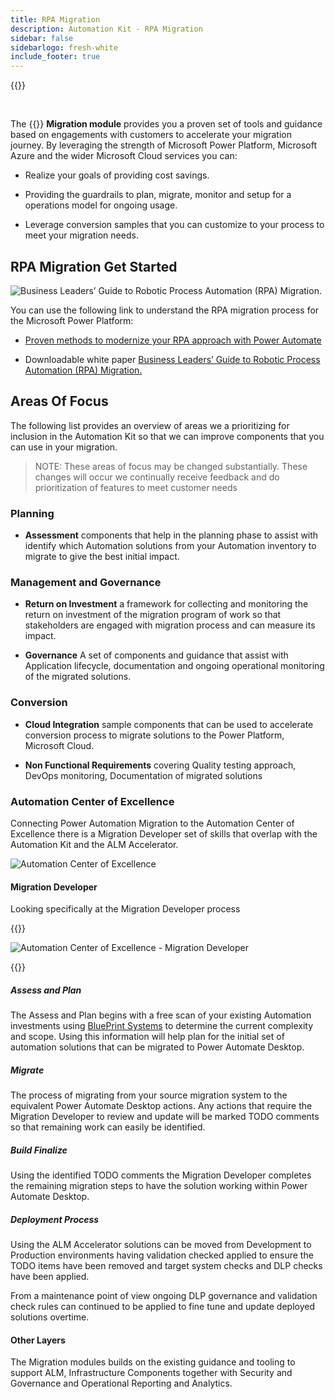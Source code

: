 ```yaml
---
title: RPA Migration
description: Automation Kit - RPA Migration
sidebar: false
sidebarlogo: fresh-white
include_footer: true
---
```


{{<toc>}}

<br/>

The {{<product-name>}} **Migration module** provides you a proven set of tools and guidance based on engagements with customers to accelerate your migration journey. By leveraging the strength of Microsoft Power Platform, Microsoft Azure and the wider Microsoft Cloud services you can:

- Realize your goals of providing cost savings.

- Providing the guardrails to plan, migrate, monitor and setup for a operations model for ongoing usage.

- Leverage conversion samples that you can customize to your process to meet your migration needs.

## RPA Migration Get Started

![Business Leaders’ Guide to Robotic Process Automation (RPA) Migration.](https://msflowblogscdn.azureedge.net/wp-content/uploads/2022/01/RPAWhitepaper_Img-241x300.png)

You can use the following link to understand the RPA migration process for the Microsoft Power Platform:

- [Proven methods to modernize your RPA approach with Power Automate](https://powerautomate.microsoft.com/blog/proven-methods-to-modernize-your-rpa-approach-with-power-automate/)

- Downloadable white paper [Business Leaders’ Guide to Robotic Process Automation (RPA) Migration.](https://aka.ms/PAD/RPAMigrationWhitepaper)

## Areas Of Focus

The following list provides an overview of areas we a prioritizing for inclusion in the Automation Kit so that we can improve components that you can use in your migration.

> NOTE: These areas of focus may be changed substantially. These changes will occur we continually receive feedback and do prioritization of features to meet customer needs

### Planning

- **Assessment** components that help in the planning phase to assist with identify which Automation solutions from your Automation inventory to migrate to give the best initial impact.

### Management and Governance

- **Return on Investment** a framework for collecting and monitoring the return on investment of the migration program of work so that stakeholders are engaged with migration process and can measure its impact.

- **Governance** A set of components and guidance that assist with Application lifecycle, documentation and ongoing operational monitoring of the migrated solutions.

### Conversion

- **Cloud Integration** sample components that can be used to accelerate conversion process to migrate solutions to the Power Platform, Microsoft Cloud.

- **Non Functional Requirements** covering Quality testing approach, DevOps monitoring, Documentation of migrated solutions

### Automation Center of Excellence

Connecting Power Automation Migration to the Automation Center of Excellence there is a Migration Developer set of skills that overlap with the Automation Kit and the ALM Accelerator.

![Automation Center of Excellence](/images/illustrations/automation-kit-migration.svg)

#### Migration Developer

Looking specifically at the Migration Developer process

{{<border>}}

![Automation Center of Excellence - Migration Developer](/images/illustrations/automation-kit-migration-developer.svg)

{{</border>}}

##### Assess and Plan

The Assess and Plan begins with a free scan of your existing Automation investments using [BluePrint Systems](https://www.blueprintsys.com/) to determine the current complexity and scope. Using this information will help plan for the initial set of automation solutions that can be migrated to Power Automate Desktop.

##### Migrate

The process of migrating from your source migration system to the equivalent Power Automate Desktop actions. Any actions that require the Migration Developer to review and update will be marked TODO comments so that remaining work can easily be identified.

##### Build Finalize

Using the identified TODO comments the Migration Developer completes the remaining migration steps to have the solution working within Power Automate Desktop.

##### Deployment Process

Using the ALM Accelerator solutions can be moved from Development to Production environments having validation checked applied to ensure the TODO items have been removed and target system checks and DLP checks have been applied.

From a maintenance point of view ongoing DLP governance and validation check rules can continued to be applied to fine tune and update deployed solutions overtime.

#### Other Layers

The Migration modules builds on the existing guidance and tooling to support ALM, Infrastructure Components together with Security and Governance and Operational Reporting and Analytics.
